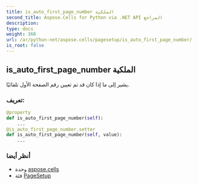 ```yaml
---
title: is_auto_first_page_number الملكية
second_title: Aspose.Cells for Python via .NET API المراجع
description:
type: docs
weight: 360
url: /ar/python-net/aspose.cells/pagesetup/is_auto_first_page_number/
is_root: false
---
```

##  is_auto_first_page_number الملكية

يشير إلى ما إذا كان قد تم تعيين رقم الصفحة الأول تلقائيًا.
###  تعريف:
```python
@property
def is_auto_first_page_number(self):
    ...
@is_auto_first_page_number.setter
def is_auto_first_page_number(self, value):
    ...
```

###  أنظر أيضا
* وحدة [aspose.cells](../../)
* فئة [PageSetup](/cells/ar/python-net/aspose.cells/pagesetup)
